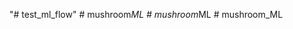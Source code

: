 "# test_ml_flow" 
#   m u s h r o o m _ M L  
 #   m u s h r o o m _ M L  
 #   m u s h r o o m _ M L  
 